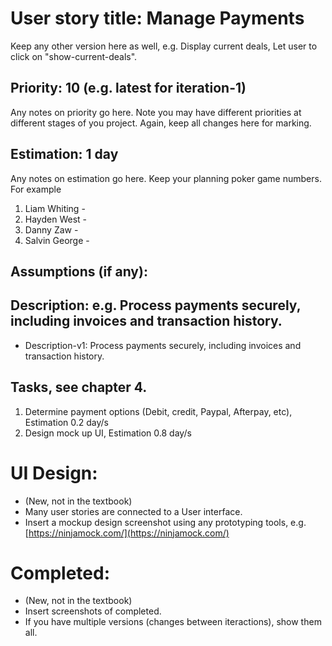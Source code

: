 # User story title: Manage Payments

Keep any other version here as well, e.g. Display current deals, Let user to click on "show-current-deals".

## Priority: 10 (e.g. latest for iteration-1)
Any notes on priority go here. 
Note you may have different priorities at different stages of you project.
Again, keep all changes here for marking.

## Estimation: 1 day
Any notes on estimation go here. Keep your planning poker game numbers. For example
1. Liam Whiting - 
2. Hayden West - 
3. Danny Zaw - 
4. Salvin George - 

## Assumptions (if any):

## Description: e.g. Process payments securely, including invoices and transaction history.

* Description-v1: Process payments securely, including invoices and transaction history.

## Tasks, see chapter 4.

1. Determine payment options (Debit, credit, Paypal, Afterpay, etc), Estimation 0.2 day/s
2. Design mock up UI, Estimation 0.8 day/s

# UI Design:
* (New, not in the textbook) 
* Many user stories are connected to a User interface.
* Insert a mockup design screenshot using any prototyping tools, e.g. [https://ninjamock.com/](https://ninjamock.com/)

# Completed:
* (New, not in the textbook) 
* Insert screenshots of completed. 
* If you have multiple versions (changes between iteractions), show them all.

